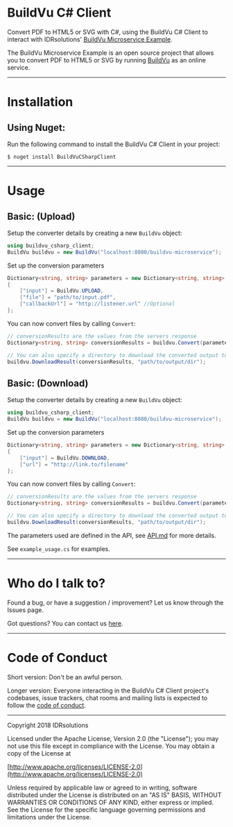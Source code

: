 # BuildVu C# Client #

Convert PDF to HTML5 or SVG with C#, using the BuildVu C# Client to interact with IDRsolutions' [BuildVu Microservice Example](https://github.com/idrsolutions/buildvu-microservice-example).

The BuildVu Microservice Example is an open source project that allows you to convert PDF to HTML5 or SVG by running [BuildVu](https://www.idrsolutions.com/buildvu/) as an online service.

-----

# Installation #

## Using Nuget: ##

Run the following command to install the BuildVu C# Client in your project:

    $ nuget install BuildVuCSharpClient

-----

# Usage #

## Basic: (Upload) #

Setup the converter details by creating a new `BuildVu` object:
```c#
using buildvu_csharp_client;
BuildVu buildvu = new BuildVu("localhost:8080/buildvu-microservice");
```
Set up the conversion parameters
```c#
Dictionary<string, string> parameters = new Dictionary<string, string>
{
    ["input"] = BuildVu.UPLOAD,
    ["file"] = "path/to/input.pdf",
    ["callbackUrl"] = "http://listener.url" //Optional
};
```

You can now convert files by calling `Convert`:
```c#
// conversionResults are the values from the servers response
Dictionary<string, string> conversionResults = buildvu.Convert(parameters);

// You can also specify a directory to download the converted output to:
buildvu.DownloadResult(conversionResults, "path/to/output/dir");
```

## Basic: (Download) #

Setup the converter details by creating a new `BuildVu` object:
```c#
using buildvu_csharp_client;
BuildVu buildvu = new BuildVu("localhost:8080/buildvu-microservice");
```

Set up the conversion parameters
```c#
Dictionary<string, string> parameters = new Dictionary<string, string>
{
    ["input"] = BuildVu.DOWNLOAD,
    ["url"] = "http://link.to/filename"
};
```

You can now convert files by calling `Convert`:
```c#
// conversionResults are the values from the servers response
Dictionary<string, string> conversionResults = buildvu.Convert(parameters);

// You can also specify a directory to download the converted output to:
buildvu.DownloadResult(conversionResults, "path/to/output/dir");
```

The parameters used are defined in the API, see [API.md](https://github.com/idrsolutions/buildvu-microservice-example/blob/master/API.md) for more details.

See `example_usage.cs` for examples.

-----

# Who do I talk to? #

Found a bug, or have a suggestion / improvement? Let us know through the Issues page.

Got questions? You can contact us [here](https://idrsolutions.zendesk.com/hc/en-us/requests/new).

-----

# Code of Conduct #

Short version: Don't be an awful person.

Longer version: Everyone interacting in the BuildVu C# Client project's codebases, issue trackers, chat rooms and mailing lists is expected to follow the [code of conduct](CODE_OF_CONDUCT.md).  

-----
Copyright 2018 IDRsolutions

Licensed under the Apache License, Version 2.0 (the "License");
you may not use this file except in compliance with the License.
You may obtain a copy of the License at

[http://www.apache.org/licenses/LICENSE-2.0](http://www.apache.org/licenses/LICENSE-2.0)

Unless required by applicable law or agreed to in writing, software
distributed under the License is distributed on an "AS IS" BASIS,
WITHOUT WARRANTIES OR CONDITIONS OF ANY KIND, either express or implied.
See the License for the specific language governing permissions and
limitations under the License.
